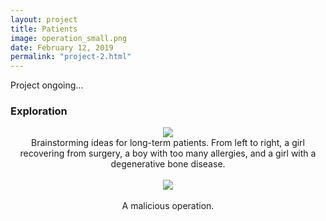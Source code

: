 ```yaml
---
layout: project
title: Patients
image: operation_small.png
date: February 12, 2019
permalink: "project-2.html"
---
```

Project ongoing...

### Exploration
<center><img src="{{ site.baseurl }}/files/pics/patients_small.png" style="max-width:70%"></center>
<center>Brainstorming ideas for long-term patients. From left to right, a girl recovering from surgery, a boy with too many allergies, and a girl with a degenerative bone disease.</center><br>

<center><img src="{{ site.baseurl }}/files/pics/operation_small.png" style="max-width:70%"></center><br>
<center>A malicious operation.</center>
<!-- Intermodal Navigation -->
<br>
<center>
  <table align>
    <thead>
      <tr>  
        <a href="{{site.baseurl}}/project-1.html"><i class="fas fa-chevron-circle-left fa-3x"></i></a>
        <a href="{{site.baseurl}}/project-3.html"><i class="fas fa-chevron-circle-right fa-3x"></i></a>
      </tr>
    </thead>
  </table>
</center>
